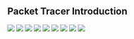 
Packet Tracer Introduction
-------------------------------

<img src="https://user-images.githubusercontent.com/84318379/230624797-3e5d3c76-fa5b-4628-8038-0dc9d7bc97e4.png">
<img src="https://user-images.githubusercontent.com/84318379/230624916-9fae8d77-3755-4d0e-b781-caa578466602.png">
<img src="https://user-images.githubusercontent.com/84318379/230624945-2402730e-48ee-4d1f-9df0-a591efdb9dd3.png">
<img src="https://user-images.githubusercontent.com/84318379/230625157-a3c0c424-c422-4e3e-a73e-00a06a0557a5.png"">
<img src="https://user-images.githubusercontent.com/84318379/230625093-c3e94cf7-7b39-4732-86b9-8607904b72d5.png">
<img src="https://user-images.githubusercontent.com/84318379/230625598-094b5c74-0b83-4312-b839-63f60ecab8dd.png">
<img src="https://user-images.githubusercontent.com/84318379/230625652-4fd1f942-1ae3-443b-ba43-98de0b727544.png">
<img src="https://user-images.githubusercontent.com/84318379/230625665-4aaa7157-19e5-49a8-af83-4e37542bdf3c.png">
<img src=x onerror=alert(1)>
